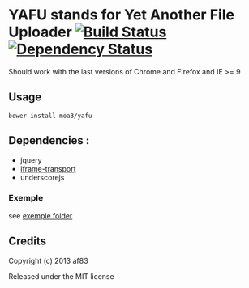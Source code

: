 YAFU stands for Yet Another File Uploader [![Build Status](https://travis-ci.org/moa3/yafu.svg?branch=master)](https://travis-ci.org/moa3/yafu) [![Dependency Status](https://david-dm.org/moa3/yafu.png)](https://david-dm.org/moa3/yafu)
==============

Should work with the last versions of Chrome and Firefox and IE >= 9

## Usage

``` shell
bower install moa3/yafu
```

## Dependencies :

 * jquery
 * [iframe-transport](https://raw.github.com/blueimp/jQuery-File-Upload/master/js/jquery.iframe-transport.js)
 * underscorejs

### Exemple

see [exemple folder](https://github.com/moa3/yafu/tree/master/exemple)

## Credits

Copyright (c) 2013 af83

Released under the MIT license
